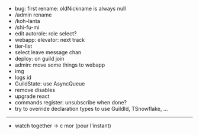 - bug: first rename: oldNickname is always null
- /admin rename
- /koh-lanta
- /shi-fu-mi
- edit autorole: role select?
- webapp: elevator: next track
- tier-list
- select leave message chan
- deploy: on guild join
- admin: move some things to webapp
- img
- logs id
- GuildState: use AsyncQueue
- remove disables
- upgrade react
- commands register: unsubscribe when done?
- try to override declaration types to use GuildId, TSnowflake, ...

---

- watch together -> c mor (pour l'instant)
